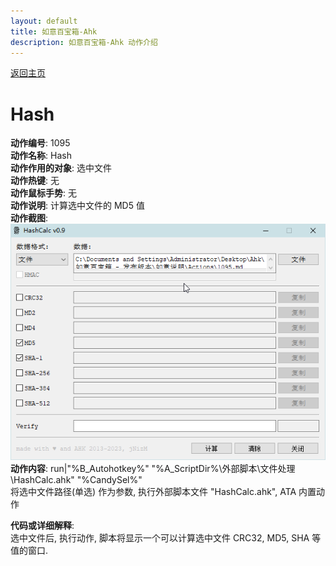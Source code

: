 ```yaml
---
layout: default
title: 如意百宝箱-Ahk
description: 如意百宝箱-Ahk 动作介绍
---
```

<link rel="stylesheet" href="../Actions/css/atom-one-light.min.css">
<script src="../Actions/js/highlight.min.js"></script>
<script>hljs.highlightAll();</script>

[返回主页](../index.md)

# [](#header-2) Hash

**动作编号**: 1095  
**动作名称**: Hash  
**动作作用的对象**: 选中文件  
**动作热键**: 无  
**动作鼠标手势**: 无  
**动作说明**: 计算选中文件的 MD5 值  
**动作截图**:  
  ![Hash](img1/1095.png)  
**动作内容**: run|"%B_Autohotkey%" "%A_ScriptDir%\外部脚本\文件处理\HashCalc.ahk" "%CandySel%"  
将选中文件路径(单选) 作为参数, 执行外部脚本文件 "HashCalc.ahk", ATA 内置动作  

**代码或详细解释**:  
选中文件后, 执行动作, 脚本将显示一个可以计算选中文件 CRC32, MD5, SHA 等值的窗口.  